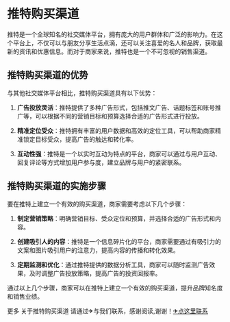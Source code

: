 # 推特购买渠道

推特是一个全球知名的社交媒体平台，拥有庞大的用户群体和广泛的影响力。在这个平台上，不仅可以与朋友分享生活点滴，还可以关注喜爱的名人和品牌，获取最新的资讯和优惠信息。而对于商家来说，推特也是一个不可忽视的销售渠道。

## 推特购买渠道的优势

与其他社交媒体平台相比，推特购买渠道具有以下优势：

1. **广告投放灵活**：推特提供了多种广告形式，包括推文广告、话题标签和账号推广等，可以根据不同的营销目标和预算选择合适的广告形式进行投放。

2. **精准定位受众**：推特拥有丰富的用户数据和高效的定位工具，可以帮助商家精准锁定目标受众，提高广告的触达和转化率。

3. **互动性强**：推特是一个以实时互动为特点的平台，商家可以通过与用户互动、回复评论等方式增加用户参与度，建立品牌与用户的紧密联系。

## 推特购买渠道的实施步骤

要在推特上建立一个有效的购买渠道，商家需要考虑以下几个步骤：

1. **制定营销策略**：明确营销目标、受众定位和预算，并选择合适的广告形式和内容。

2. **创建吸引人的内容**：推特是一个信息碎片化的平台，商家需要通过有吸引力的文案和图片吸引用户的注意力，提高内容的传播和转化效果。

3. **定期监测和优化**：通过推特提供的数据分析工具，商家可以随时监测广告效果，及时调整广告投放策略，提高广告的投资回报率。

通过以上几个步骤，商家可以在推特上建立一个有效的购买渠道，提升品牌知名度和销售业绩。

更多 关于推特购买渠道 请通过✈与我们联系，感谢阅读,谢谢！[✈点这里联系](https://abc.k02.cc)